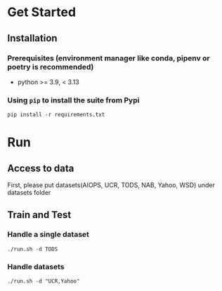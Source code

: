 # Get Started

## Installation

### Prerequisites (environment manager like conda, pipenv or poetry is recommended)

- python >= 3.9, < 3.13

### Using `pip` to install the suite from Pypi

```
pip install -r requirements.txt
```

# Run

## Access to data

First, please put datasets(AIOPS, UCR, TODS, NAB, Yahoo, WSD) under datasets folder

## Train and Test


### Handle a single dataset
```
./run.sh -d TODS
```

### Handle datasets
```
./run.sh -d "UCR,Yahoo"
```
